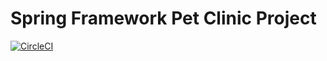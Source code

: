 # Spring Framework Pet Clinic Project

[![CircleCI](https://circleci.com/gh/nvijayakumar/sfg-pet-clinic/tree/main.svg?style=svg)](https://circleci.com/gh/nvijayakumar/sfg-pet-clinic/tree/main)
